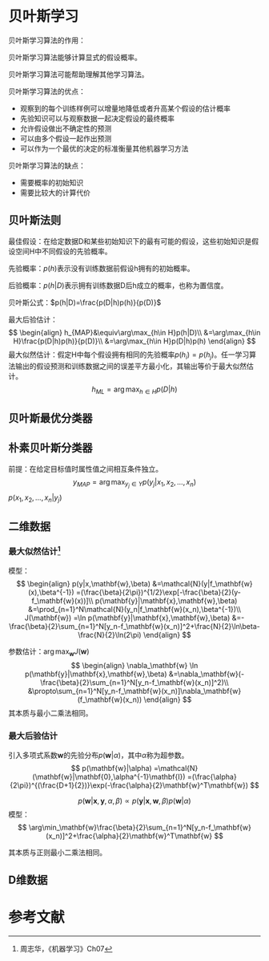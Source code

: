 # 贝叶斯学习

贝叶斯学习算法的作用：

贝叶斯学习算法能够计算显式的假设概率。

贝叶斯学习算法可能帮助理解其他学习算法。

贝叶斯学习算法的优点：

- 观察到的每个训练样例可以增量地降低或者升高某个假设的估计概率
- 先验知识可以与观察数据一起决定假设的最终概率
- 允许假设做出不确定性的预测
- 可以由多个假设一起作出预测
- 可以作为一个最优的决定的标准衡量其他机器学习方法

贝叶斯学习算法的缺点：

- 需要概率的初始知识
- 需要比较大的计算代价

## 贝叶斯法则

最佳假设：在给定数据D和某些初始知识下的最有可能的假设，这些初始知识是假设空间H中不同假设的先验概率。

先验概率：$p(h)$表示没有训练数据前假设h拥有的初始概率。

后验概率：$p(h|D)$表示拥有训练数据D后h成立的概率，也称为置信度。

贝叶斯公式：$p(h|D)=\frac{p(D|h)p(h)}{p(D)}$

最大后验估计：
$$
\begin{align}
h_{MAP}&\equiv\arg\max_{h\in H}p(h|D)\\
&=\arg\max_{h\in H}\frac{p(D|h)p(h)}{p(D)}\\
&=\arg\max_{h\in H}p(D|h)p(h)
\end{align}
$$
最大似然估计：假定H中每个假设拥有相同的先验概率$p(h_i)=p(h_j)$。任一学习算法输出的假设预测和训练数据之间的误差平方最小化，其输出等价于最大似然估计。
$$
h_{ML}=\arg\max_{h\in H} p(D|h)
$$


## 贝叶斯最优分类器

## 朴素贝叶斯分类器

前提：在给定目标值时属性值之间相互条件独立。
$$
y_{MAP}=\arg\max_{y_j\in Y} p(y_j|x_1,x_2,\dots,x_n)
$$
$p(x_1,x_2,\dots,x_n|y_j)$

## 二维数据

### 最大似然估计[^2]

模型：
$$
\begin{align}
p(y|x,\mathbf{w},\beta)
&=\mathcal{N}(y|f_\mathbf{w}(x),\beta^{-1})
=(\frac{\beta}{2\pi})^{1/2}\exp[-\frac{\beta}{2}(y-f_\mathbf{w}(x))]\\
p(\mathbf{y}|\mathbf{x},\mathbf{w},\beta)
&=\prod_{n=1}^N\mathcal{N}(y_n|f_\mathbf{w}(x_n),\beta^{-1})\\
J(\mathbf{w}) =\ln p(\mathbf{y}|\mathbf{x},\mathbf{w},\beta)
&=-\frac{\beta}{2}\sum_{n=1}^N[y_n-f_\mathbf{w}(x_n)]^2+\frac{N}{2}\ln\beta-\frac{N}{2}\ln(2\pi)
\end{align}
$$

参数估计：$\arg\max_\mathbf{w} J(\mathbf{w})$
$$
\begin{align}
\nabla_\mathbf{w} \ln p(\mathbf{y}|\mathbf{x},\mathbf{w},\beta)
&=\nabla_\mathbf{w}(-\frac{\beta}{2}\sum_{n=1}^N[y_n-f_\mathbf{w}(x_n)]^2)\\
&\propto\sum_{n=1}^N[y_n-f_\mathbf{w}(x_n)]\nabla_\mathbf{w}(f_\mathbf{w}(x_n))
\end{align}
$$
其本质与最小二乘法相同。

### 最大后验估计

引入多项式系数$\mathbf{w}$的先验分布$p(\mathbf{w}|\alpha)$，其中$\alpha$称为超参数。
$$
p(\mathbf{w}|\alpha)
=\mathcal{N}(\mathbf{w}|\mathbf{0},\alpha^{-1}\mathbf{I})
=(\frac{\alpha}{2\pi})^{(\frac{D+1}{2})}\exp(-\frac{\alpha}{2}\mathbf{w}^T\mathbf{w})
$$

$$
p(\mathbf{w}|\mathbf{x},\mathbf{y},\alpha,\beta)
\propto 
p(\mathbf{y}|\mathbf{x},\mathbf{w},\beta)p(\mathbf{w}|\alpha)
$$
模型：
$$
\arg\min_\mathbf{w}\frac{\beta}{2}\sum_{n=1}^N[y_n-f_\mathbf{w}(x_n)]^2+\frac{\alpha}{2}\mathbf{w}^T\mathbf{w}
$$

其本质与正则最小二乘法相同。
## D维数据

# 参考文献

[^1]:Tom M. Mitchell,《机器学习》Ch06

[^2]:周志华，《机器学习》Ch07

[^3 ]: 李航，《统计学习方法》Ch04

[^4]:Richard O. Dua, 《模式分类》第二版 Ch03



